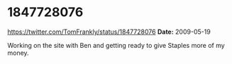 # 1847728076
https://twitter.com/TomFrankly/status/1847728076
**Date:** 2009-05-19

Working on the site with Ben and getting ready to give Staples more of my money.
